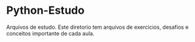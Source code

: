 #   Python-Estudo
Arquivos de estudo.
Este diretorio tem arquivos de exercicios, desafios e conceitos importante de cada aula.
